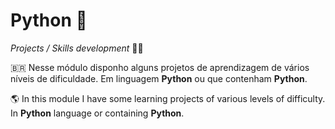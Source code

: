 # Python  :snake:

_Projects / Skills development_ :man_student:
 
🇧🇷  Nesse módulo disponho alguns projetos de aprendizagem de vários níveis de dificuldade. Em linguagem **Python** ou que contenham **Python**. 


:earth_americas: In this module I have some learning projects of various levels of difficulty. In **Python** language or containing **Python**.
